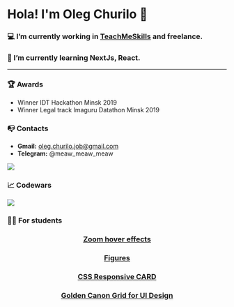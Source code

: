 # Hola! I'm Oleg Churilo 👋


### 💻 I’m currently working in [TeachMeSkills](https://teachmeskills.by/) and freelance.
### 📘 I’m currently learning NextJs, React.

***

### 🏆 Awards
+ Winner IDT Hackathon Minsk 2019
+ Winner Legal track Imaguru Datathon Minsk 2019

### 📭 Contacts 
- **Gmail:** oleg.churilo.job@gmail.com
- **Telegram:** @meaw_meaw_meaw

<img src='https://github-readme-stats.vercel.app/api?username=Oleg-Kolosov&&show_icons=true&title_color=ffffff&icon_color=bb2acf&text_color=daf7dc&bg_color=151515'>

### 📈 Codewars
<img src='https://www.codewars.com/users/Oleg-Kolosov/badges/large'>

### 👨‍🎓 For students

#### <h3 align="center"><a href="https://github.com/Oleg-Kolosov/Image-Zoom-Hover-Effect">Zoom hover effects</a></h3>

#### <h3 align="center"><a href="https://github.com/Oleg-Kolosov/TeachMeSkills-figure">Figures</a></h3>

#### <h3 align="center"><a href="https://github.com/Oleg-Kolosov/CSS-Responsive-CARD">CSS Responsive CARD</a></h3>

#### <h3 align="center"><a href="https://github.com/Oleg-Kolosov/Golden-Canon-Grid-for-UI-Design">Golden Canon Grid for UI Design</a></h3>
